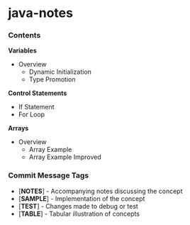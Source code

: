 # java-notes

### Contents
**Variables**
* Overview
  * Dynamic Initialization
  * Type Promotion

**Control Statements**
  - If Statement
  - For Loop

**Arrays**
* Overview
  * Array Example
  * Array Example Improved

### Commit Message Tags

* [**NOTES**] - Accompanying notes discussing the concept
* [**SAMPLE**] - Implementation of the concept
* [**TEST**] - Changes made to debug or test
* [**TABLE**] - Tabular illustration of concepts
